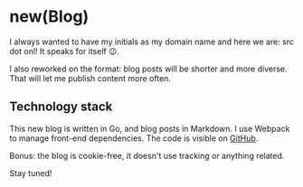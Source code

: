 # new(Blog)

I always wanted to have my initials as my domain name and here we are: src dot onl! It speaks for itself 😉.

I also reworked on the format: blog posts will be shorter and more diverse. That will let me publish content more often.

## Technology stack

This new blog is written in Go, and blog posts in Markdown. I use Webpack to manage front-end dependencies. The code is visible on [GitHub](https://github.com/srchea/homepage).

Bonus: the blog is cookie-free, it doesn't use tracking or anything related.

Stay tuned!

